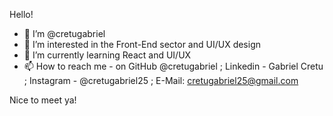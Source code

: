 Hello!

- 👋 I’m @cretugabriel
- 👀 I’m interested in the Front-End sector and UI/UX design
- 🌱 I’m currently learning React and UI/UX
- 📫 How to reach me - on GitHub @cretugabriel ; Linkedin - Gabriel Cretu ; Instagram - @cretugabriel25 ; E-Mail: cretugabriel25@gmail.com

Nice to meet ya!
